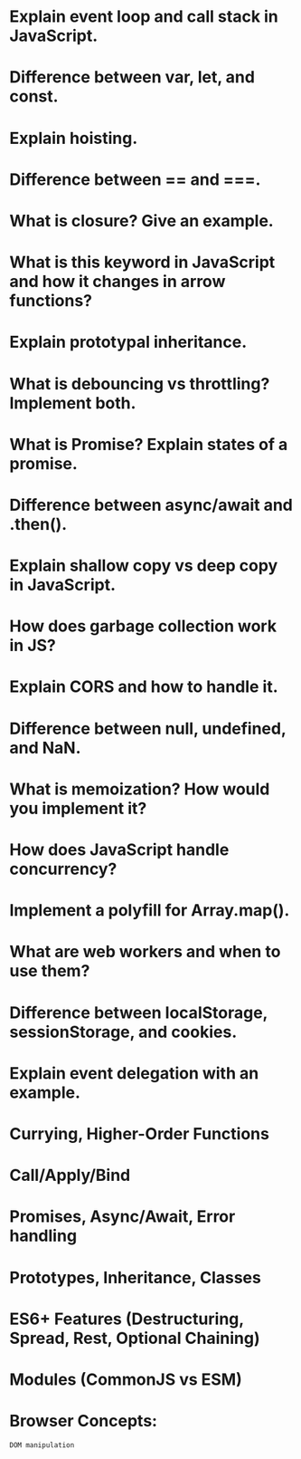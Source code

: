 # Explain event loop and call stack in JavaScript.

# Difference between var, let, and const.

# Explain hoisting.

# Difference between == and ===.

# What is closure? Give an example.

# What is this keyword in JavaScript and how it changes in arrow functions?

# Explain prototypal inheritance.

# What is debouncing vs throttling? Implement both.

# What is Promise? Explain states of a promise.

# Difference between async/await and .then().

# Explain shallow copy vs deep copy in JavaScript.

# How does garbage collection work in JS?

# Explain CORS and how to handle it.

# Difference between null, undefined, and NaN.

# What is memoization? How would you implement it?

# How does JavaScript handle concurrency?

# Implement a polyfill for Array.map().

# What are web workers and when to use them?

# Difference between localStorage, sessionStorage, and cookies.

# Explain event delegation with an example.

# Currying, Higher-Order Functions

# Call/Apply/Bind

# Promises, Async/Await, Error handling

# Prototypes, Inheritance, Classes

# ES6+ Features (Destructuring, Spread, Rest, Optional Chaining)

# Modules (CommonJS vs ESM)

# Browser Concepts:

    DOM manipulation
